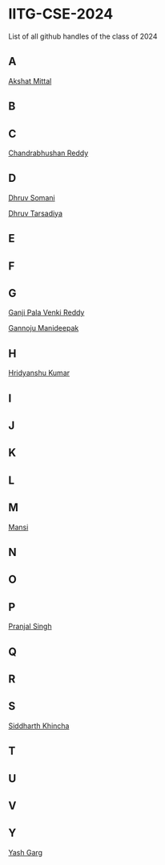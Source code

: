 # IITG-CSE-2024
List of all github handles of the class of 2024<br>

## A

[Akshat Mittal](https://github.com/akshatmittal2002)<br>

## B

## C

[Chandrabhushan Reddy](https://github.com/demongod11)<br>

## D

[Dhruv Somani](https://github.com/dhruvsomani)<br>

[Dhruv Tarsadiya](https://github.com/DrDoofinstein)<br>

## E

## F

## G

[Ganji Pala Venki Reddy](https://github.com/PalaVenkiReddy)<br>

[Gannoju Manideepak](https://github.com/shield12345)<br>


## H

[Hridyanshu Kumar](https://github.com/hridyanshuk)<br>

## I

## J

## K

## L

## M

[Mansi](https://github.com/AnMaJ)<br>

## N

## O

## P

[Pranjal Singh](https://github.com/pranjal198)<br>

## Q

## R

## S

[Siddharth Khincha](https://github.com/siddharthkhincha)<br>

## T

## U

## V



## Y

[Yash Garg](https://github.com/YashGargIND)<br>
